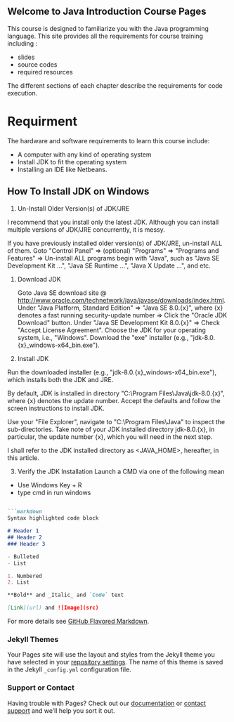 
## Welcome to Java Introduction Course  Pages

This course is designed to familiarize you with the Java programming language. This site provides all the requirements for course training including :
 - slides
 - source codes 
 - required resources


The different sections of each chapter describe the requirements for code execution.

# Requirment

The hardware and software requirements to learn this course include:
 - A computer with any kind of operating system
 - Install JDK to fit the operating system
 - Installing an IDE like Netbeans.

## How To Install JDK on Windows

1. Un-Install Older Version(s) of JDK/JRE

I recommend that you install only the latest JDK. Although you can install multiple versions of JDK/JRE concurrently, it is messy.

If you have previously installed older version(s) of JDK/JRE, un-install ALL of them. Goto "Control Panel" ⇒ (optional) "Programs" ⇒ "Programs and Features" ⇒ Un-install ALL programs begin with "Java", such as "Java SE Development Kit ...", "Java SE Runtime ...", "Java X Update ...", and etc.

 1. Download JDK

    Goto Java SE download site @ http://www.oracle.com/technetwork/java/javase/downloads/index.html.
    Under "Java Platform, Standard Edition" ⇒ "Java SE 8.0.{x}", where {x} denotes a fast running security-update number ⇒ Click the "Oracle JDK Download" button.
    Under "Java SE Development Kit 8.0.{x}" ⇒ Check "Accept License Agreement".
    Choose the JDK for your operating system, i.e., "Windows". Download the "exe" installer (e.g., "jdk-8.0.{x}_windows-x64_bin.exe").

2. Install JDK

Run the downloaded installer (e.g., "jdk-8.0.{x}_windows-x64_bin.exe"), which installs both the JDK and JRE.

By default, JDK is installed in directory "C:\Program Files\Java\jdk-8.0.{x}", where {x} denotes the update number. Accept the defaults and follow the screen instructions to install JDK.

Use your "File Explorer", navigate to "C:\Program Files\Java" to inspect the sub-directories. Take note of your JDK installed directory jdk-8.0.{x}, in particular, the update number {x}, which you will need in the next step.

I shall refer to the JDK installed directory as <JAVA_HOME>, hereafter, in this article.

3. Verify the JDK Installation
 Launch a CMD via one of the following mean
 - Use Windows Key + R 
 - type cmd in run windows
```markdown
    
```markdown
Syntax highlighted code block

# Header 1
## Header 2
### Header 3

- Bulleted
- List

1. Numbered
2. List

**Bold** and _Italic_ and `Code` text

[Link](url) and ![Image](src)
```

For more details see [GitHub Flavored Markdown](https://guides.github.com/features/mastering-markdown/).

### Jekyll Themes

Your Pages site will use the layout and styles from the Jekyll theme you have selected in your [repository settings](https://github.com/itwar-ir/java-introduction/settings). The name of this theme is saved in the Jekyll `_config.yml` configuration file.

### Support or Contact

Having trouble with Pages? Check out our [documentation](https://help.github.com/categories/github-pages-basics/) or [contact support](https://github.com/contact) and we’ll help you sort it out.

